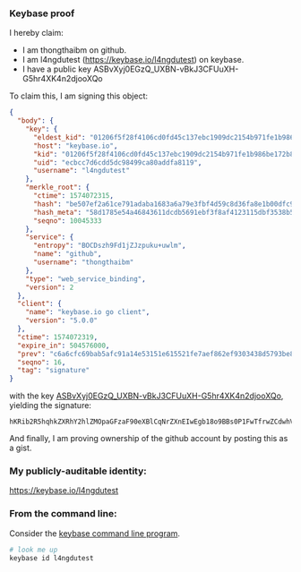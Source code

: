 ### Keybase proof

I hereby claim:

  * I am thongthaibm on github.
  * I am l4ngdutest (https://keybase.io/l4ngdutest) on keybase.
  * I have a public key ASBvXyj0EGzQ_UXBN-vBkJ3CFUuXH-G5hr4XK4n2djooXQo

To claim this, I am signing this object:

```json
{
  "body": {
    "key": {
      "eldest_kid": "01206f5f28f4106cd0fd45c137ebc1909dc2154b971fe1b986be172b89f6763a285d0a",
      "host": "keybase.io",
      "kid": "01206f5f28f4106cd0fd45c137ebc1909dc2154b971fe1b986be172b89f6763a285d0a",
      "uid": "ecbcc7d6cdd5dc98499ca80addfa8119",
      "username": "l4ngdutest"
    },
    "merkle_root": {
      "ctime": 1574072315,
      "hash": "be507ef2a61ce791adaba1683a6a79e3fbf4d59c8d36fa8e1b00dfc9ba2eae0600f7578387950454e7da7f5b7863cf423873f72081d89828192ab97a8d25d161",
      "hash_meta": "58d1785e54a46843611dcdb5691ebf3f8af4123115dbf3538b55b30f2b6452e6",
      "seqno": 10045333
    },
    "service": {
      "entropy": "BOCDszh9Fd1jZJzpuku+uwlm",
      "name": "github",
      "username": "thongthaibm"
    },
    "type": "web_service_binding",
    "version": 2
  },
  "client": {
    "name": "keybase.io go client",
    "version": "5.0.0"
  },
  "ctime": 1574072319,
  "expire_in": 504576000,
  "prev": "c6a6cfc69bab5afc91a14e53151e615521fe7aef862ef9303438d5793be8a036",
  "seqno": 16,
  "tag": "signature"
}
```

with the key [ASBvXyj0EGzQ_UXBN-vBkJ3CFUuXH-G5hr4XK4n2djooXQo](https://keybase.io/l4ngdutest), yielding the signature:

```
hKRib2R5hqhkZXRhY2hlZMOpaGFzaF90eXBlCqNrZXnEIwEgb18o9BBs0P1FwTfrwZCdwhVLlx/huYa+FyuJ9nY6KF0Kp3BheWxvYWTESpcCEMQgxqbPxpurWvyRoU5TFR5hVSH+eu+GLvkwNDjVeTvooDbEIFgTPYRW9eOgvgizti32zTAimHYGaAOSuWQp5ivm0OkxAgHCo3NpZ8RAc1snCRXhlrAZh8zpXY4wVyjx2/1L5fVNicy1Pl6G7lbdKe48CqBjSmpsLMh7+ZGV416VgYJwVzP+uTT+mk86AKhzaWdfdHlwZSCkaGFzaIKkdHlwZQildmFsdWXEIBMGY6FuXL/xCnPsJR6OfjcIBOwyq3qDkx4JcyYMDwooo3RhZ80CAqd2ZXJzaW9uAQ==

```

And finally, I am proving ownership of the github account by posting this as a gist.

### My publicly-auditable identity:

https://keybase.io/l4ngdutest

### From the command line:

Consider the [keybase command line program](https://keybase.io/download).

```bash
# look me up
keybase id l4ngdutest
```